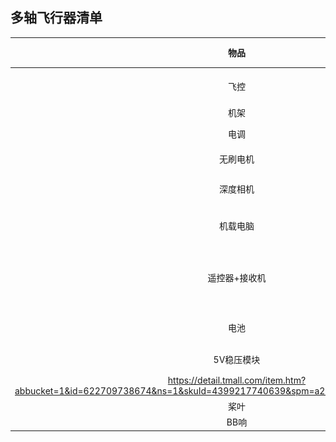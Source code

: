 ## 多轴飞行器清单

|     物品      |               型号                |                             链接                             |                             图片                             | 数量 |
| :-----------: | :-------------------------------: | :----------------------------------------------------------: | :----------------------------------------------------------: | :--: |
|     飞控      |        Pixhawk4 mini 带GPS        | [link](https://item.taobao.com/item.htm?spm=a230r.1.14.34.40901b11VkIbVK&id=629627270852&ns=1&abbucket=1#detail) |     <img src="img\飞控.png" alt="图片" style="zoom:50%;" />      |  1   |
|     机架      |              QAV250               | [link](https://item.taobao.com/item.htm?spm=a230r.1.14.73.27f67d44bEk7PU&id=520738516076&ns=1&abbucket=17#detail) |     <img src="img\机架.png" alt="图片" style="zoom:50%;" />      |  1   |
|     电调      |            银燕电调45A            | [link](https://item.taobao.com/item.htm?spm=a230r.1.14.21.5ce25ca5inz626&id=652264033077&ns=1&abbucket=1#detail) |     <img src="img\电调.png" alt="图片" style="zoom:50%;" />      |  4   |
|   无刷电机    |            2306-kv2400            | [link](https://item.taobao.com/item.htm?spm=a230r.1.14.17.57334f66nUttmp&id=650194038186&ns=1&abbucket=1#detail) |   <img src="img\无刷电机.png" alt="图片" style="zoom:50%;" />    |  4   |
|   深度相机    |       Intel RealSense D435        | [link](https://item.taobao.com/item.htm?spm=a230r.1.14.16.55431ba45R7OJZ&id=559810621351&ns=1&abbucket=1#detail) |     <img src="img\相机.png" alt="图片" style="zoom:50%;" />      |  1   |
|   机载电脑    |      Intel猛虎峡谷i5薄板NUC       | [link](https://item.taobao.com/item.htm?spm=a230r.1.14.21.180c2040BH24Xz&id=670443660562&ns=1&abbucket=1#detail) |      <img src="img\NUC.png" alt="图片" style="zoom:50%;" />      |  1   |
| 遥控器+接收机 | 乐迪 AT9S PRO + 乐迪 R12DSM接收机 | [link](https://item.taobao.com/item.htm?id=649024226672&ali_refid=a3_430620_1006:1345570065:N:f3WTQd6GgGdHOA7tU%2FZL1UqW8622d6k4:c33099678a2614d7041d45d42dbab438&ali_trackid=1_c33099678a2614d7041d45d42dbab438&spm=a230r.1.14.6#detail) |  <img src="img\遥控和接受.png" alt="图片" style="zoom:50%;" />   |  1   |
|     电池      |        格氏电池 4s 2300maH        | [link](https://item.taobao.com/item.htm?spm=a230r.1.14.58.611a142d7MkJn9&id=583311920871&ns=1&abbucket=1#detail) |     <img src="img\电池.png" alt="图片" style="zoom:50%;" />      |  2   |
|  5V稳压模块   |            亿佰特DC-DC            | [link](
https://detail.tmall.com/item.htm?abbucket=1&id=622709738674&ns=1&skuId=4399217740639&spm=a230r.1.14.142.cb147f21CogTl0) | <img src="img\DC-DC5v降压模块.png" alt="图片" style="zoom:50%;" /> |  1   |
|     桨叶      |               乾丰                | [link](https://item.taobao.com/item.htm?spm=a230r.1.14.16.62b31b8b405xB8&id=627007813072&ns=1&abbucket=1#detail) |     <img src="img\桨叶.png" alt="图片" style="zoom:50%;" />      |  4   |
|     BB响      |               None                | [link](https://item.taobao.com/item.htm?spm=a230r.1.14.1.18411854hZjBhO&id=526389181596&ns=1&abbucket=1#detail) |     <img src="img\BB响.png" alt="图片" style="zoom:50%;" />      |  1   |
